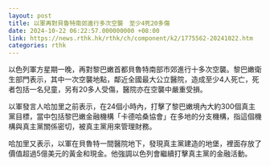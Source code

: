 ```yaml
---
layout: post
title: 以軍再對貝魯特南郊進行多次空襲　至少4死20多傷
date: 2024-10-22 06:22:57.000000000 +08:00
link: https://news.rthk.hk/rthk/ch/component/k2/1775562-20241022.htm
categories: rthk
---
```


以色列軍方星期一晚，再對黎巴嫩首都貝魯特南部市郊進行十多次空襲。黎巴嫩衛生部門表示，其中一次空襲地點，鄰近全國最大公立醫院，造成至少4人死亡，死者包括一名兒童，另有20多人受傷，醫院亦在空襲中嚴重受損。

以軍發言人哈加里之前表示，在24個小時內，打擊了黎巴嫩境內大約300個真主黨目標，當中包括黎巴嫩金融機構「卡德哈桑協會」在多地的分支機構，指這個機構與真主黨關係密切，被真主黨用來管理財務。

哈加里又表示，以軍在貝魯特一間醫院地下，發現真主黨建造的地堡，裡面存放了價值超過5億美元的黃金和現金。他強調以色列會繼續打擊真主黨的金融活動。
